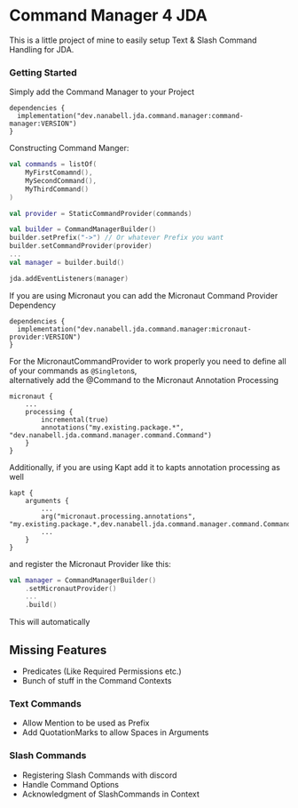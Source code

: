 # Command Manager 4 JDA
This is a little project of mine to easily setup Text & Slash Command Handling for JDA.

### Getting Started  
Simply add the Command Manager to your Project
````shell
dependencies {
  implementation("dev.nanabell.jda.command.manager:command-manager:VERSION")
}
````

Constructing Command Manger:
```kotlin
val commands = listOf(
    MyFirstComamnd(),
    MySecondCommand(),
    MyThirdCommand()
)

val provider = StaticCommandProvider(commands)

val builder = CommandManagerBuilder()
builder.setPrefix("->") // Or whatever Prefix you want
builder.setCommandProvider(provider)
...
val manager = builder.build()

jda.addEventListeners(manager)
```

If you are using Micronaut you can add the Micronaut Command Provider Dependency
```shell
dependencies {
  implementation("dev.nanabell.jda.command.manager:micronaut-provider:VERSION")
}
```
For the MicronautCommandProvider to work properly you need to define all of your commands as `@Singleton`s,  
alternatively add the @Command to the Micronaut Annotation Processing
```shell
micronaut {
    ...
    processing {
        incremental(true)
        annotations("my.existing.package.*", "dev.nanabell.jda.command.manager.command.Command")
    }
}
```
Additionally, if you are using Kapt add it to kapts annotation processing as well
```shell
kapt {
    arguments {
        ...
        arg("micronaut.processing.annotations", "my.existing.package.*,dev.nanabell.jda.command.manager.command.Command")
        ...
    }
}
```

and register the Micronaut Provider like this:
```kotlin
val manager = CommandManagerBuilder()
    .setMicronautProvider()
    ...
    .build()
```
This will automatically 

## Missing Features
- Predicates (Like Required Permissions etc.)
- Bunch of stuff in the Command Contexts
### Text Commands
- Allow Mention to be used as Prefix
- Add QuotationMarks to allow Spaces in Arguments
### Slash Commands
- Registering Slash Commands with discord
- Handle Command Options
- Acknowledgment of SlashCommands in Context
